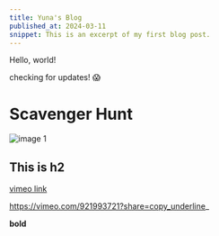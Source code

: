 ```yaml
---
title: Yuna's Blog
published_at: 2024-03-11
snippet: This is an excerpt of my first blog post.
---
```


Hello, world!

checking for updates! 😱

# Scavenger Hunt
![image 1](./w01s1/01.jpg)

## This is h2
[vimeo link](https://vimeo.com/921993721?share=copy)

https://vimeo.com/921993721?share=copy_underline_

**bold**
